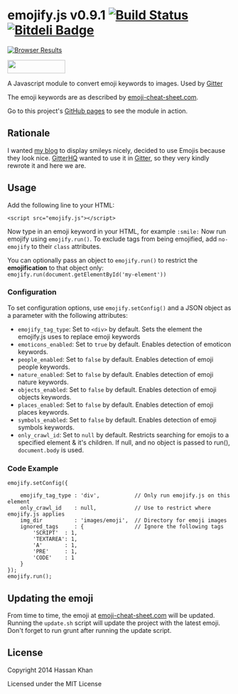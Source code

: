 emojify.js v0.9.1 [![Build Status](https://travis-ci.org/hassankhan/emojify.js.png)](https://travis-ci.org/hassankhan/emojify.js) [![Bitdeli Badge](https://d2weczhvl823v0.cloudfront.net/hassankhan/emojify.js/trend.png)](https://bitdeli.com/free "Bitdeli Badge")
==========

[![Browser Results](https://ci.testling.com/hassankhan/emojify.js.png)](https://ci.testling.com/hassankhan/emojify.js)

<img src="http://benschwarz.github.io/bower-badges/badge@2x.png" width="130" height="30"> 

A Javascript module to convert emoji keywords to images. Used by [Gitter](https://gitter.im/)

The emoji keywords are as described by [emoji-cheat-sheet.com](http://www.emoji-cheat-sheet.com).

Go to this project's [GitHub pages](http://hassankhan.github.com/emojify.js) to see the module in action.


## Rationale
I wanted [my blog](http://hassankhan.me) to display smileys nicely, decided to use Emojis because they look nice. [GitterHQ](https://github.com/gitterHQ) wanted to use it in [Gitter](https://gitter.im/), so they very kindly rewrote it and here we are.


## Usage
Add the following line to your HTML:

    <script src="emojify.js"></script>

Now type in an emoji keyword in your HTML, for example ``:smile:``
Now run emojify using ``emojify.run()``.
To exclude tags from being emojified, add ``no-emojify`` to their ``class`` attributes.

You can optionally pass an object to ``emojify.run()`` to restrict the **emojification** to that object only: ``emojify.run(document.getElementById('my-element'))``

### Configuration
To set configuration options, use `emojify.setConfig()` and a JSON object as a parameter with the following attributes:
* ``emojify_tag_type``: Set to `<div>` by default. Sets the element the emojify.js uses to replace emoji keywords
* ``emoticons_enabled``: Set to `true` by default. Enables detection of emoticon keywords.
* ``people_enabled``: Set to `false` by default. Enables detection of emoji people keywords.
* ``nature_enabled``: Set to `false` by default. Enables detection of emoji nature keywords.
* ``objects_enabled``: Set to `false` by default. Enables detection of emoji objects keywords.
* ``places_enabled``: Set to `false` by default. Enables detection of emoji places keywords.
* ``symbols_enabled``: Set to `false` by default. Enables detection of emoji symbols keywords.
* ``only_crawl_id``: Set to `null` by default. Restricts searching for emojis to a specified element & it's children.  If null, and no object is passed to run(), `document.body` is used.

### Code Example

    emojify.setConfig({

        emojify_tag_type : 'div',           // Only run emojify.js on this element
        only_crawl_id    : null,            // Use to restrict where emojify.js applies
        img_dir          : 'images/emoji',  // Directory for emoji images
        ignored_tags     : {                // Ignore the following tags
            'SCRIPT'  : 1,
            'TEXTAREA': 1,
            'A'       : 1,
            'PRE'     : 1,
            'CODE'    : 1
        }
    });
    emojify.run();

## Updating the emoji
From time to time, the emoji at [emoji-cheat-sheet.com](http://www.emoji-cheat-sheet.com) will be updated. Running the
`update.sh` script will update the project with the latest emoji. Don't forget to run grunt after running the update script.

## License
Copyright 2014 Hassan Khan

Licensed under the MIT License
